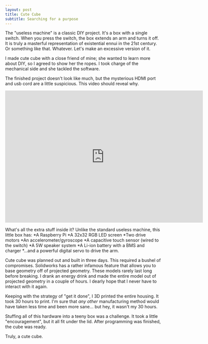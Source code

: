 ```yaml
---
layout: post
title: Cute Cube
subtitle: Searching for a purpose
---
```

The "useless machine" is a classic DIY project. It's a box with a single switch. When you press the switch, the box extends an arm and turns it off. It is truly a masterful representation of existential ennui in the 21st century. Or something like that. Whatever. Let's make an excessive version of it.

[](/img/projects/cutecube/1.jpg)

I made cute cube with a close friend of mine; she wanted to learn more about DIY, so I agreed to show her the ropes. I took charge of the mechanical side and she tackled the software.

[](/img/projects/cutecube/2.jpg)
[](/img/projects/cutecube/3.jpg)

The finished project doesn't look like much, but the mysterious HDMI port and usb cord are a little suspicious. This video should reveal why.

<iframe src="https://player.vimeo.com/video/291028786" width="640" height="427" frameborder="0" webkitallowfullscreen mozallowfullscreen allowfullscreen></iframe>

What's all the extra stuff inside it? Unlike the standard useless machine, this little box has:
*A Raspberry Pi
*A 32x32 RGB LED screen
*Two drive motors
*An accelerometer/gyroscope
*A capacitive touch sensor (wired to the switch)
*A 5W speaker system
*A Li-ion battery with a BMS and charger
*...and a powerful digital servo to drive the arm.

[](/img/projects/cutecube/4.jpg)
[](/img/projects/cutecube/5.jpg)

Cute cube was planned out and built in three days. This required a bushel of compromises. Solidworks has a rather infamous feature that allows you to base geometry off of projected geometry. These models rarely last long before breaking. I drank an energy drink and made the entire model out of projected geometry in a couple of hours. I dearly hope that I never have to interact with it again.

[](/img/projects/cutecube/6.jpg)

Keeping with the strategy of "get it done", I 3D printed the entire housing. It took 30 hours to print. I'm sure that <i>any other</i> manufacturing method would have taken less time and been more sane... but hey, it wasn't my 30 hours.

[](/img/projects/cutecube/7.jpg)

Stuffing all of this hardware into a teeny box was a challenge. It took a little "encouragement", but it all fit under the lid. After programming was finished, the cube was ready.

Truly, a cute cube.